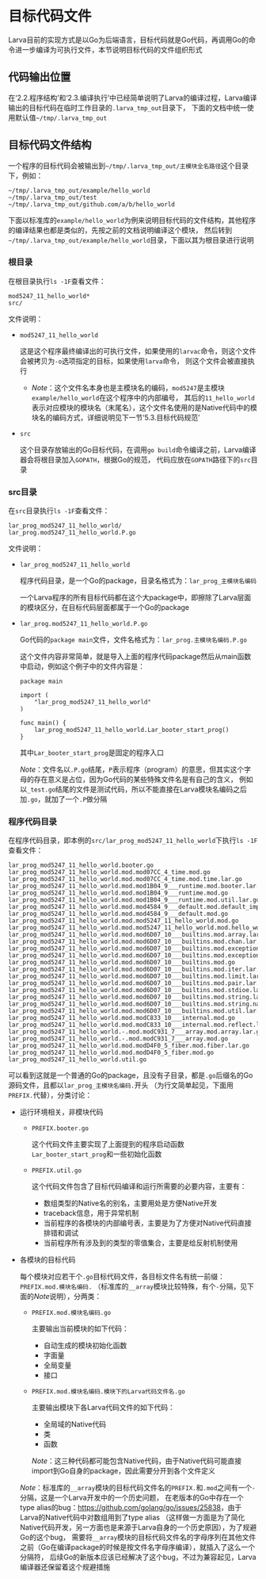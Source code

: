 # **目标代码文件**

Larva目前的实现方式是以Go为后端语言，目标代码就是Go代码，再调用Go的命令进一步编译为可执行文件，本节说明目标代码的文件组织形式

## **代码输出位置**

在‘2.2.程序结构’和‘2.3.编译执行’中已经简单说明了Larva的编译过程，Larva编译输出的目标代码在临时工作目录的`.larva_tmp_out`目录下，
下面的文档中统一使用默认值`~/tmp/.larva_tmp_out`

## **目标代码文件结构**

一个程序的目标代码会被输出到`~/tmp/.larva_tmp_out/主模块全名路径`这个目录下，例如：
```
~/tmp/.larva_tmp_out/example/hello_world
~/tmp/.larva_tmp_out/test
~/tmp/.larva_tmp_out/github.com/a/b/hello_world
```

下面以标准库的`example/hello_world`为例来说明目标代码的文件结构，其他程序的编译结果也都是类似的，先按之前的文档说明编译这个模块，
然后转到`~/tmp/.larva_tmp_out/example/hello_world`目录，下面以其为根目录进行说明

### **根目录**

在根目录执行`ls -1F`查看文件：
```
mod5247_11_hello_world*
src/
```
文件说明：
* `mod5247_11_hello_world`

    这是这个程序最终编译出的可执行文件，如果使用的`larvac`命令，则这个文件会被拷贝为`-o`选项指定的目标，如果使用`larva`命令，
    则这个文件会被直接执行

    * *Note*：这个文件名本身也是主模块名的编码，`mod5247`是主模块`example/hello_world`在这个程序中的内部编号，
    其后的`11_hello_world`表示对应模块的模块名（末尾名），这个文件名使用的是Native代码中的模块名的编码方式，详细说明见下一节‘5.3.目标代码规范’

* `src`

    这个目录存放输出的Go目标代码，在调用`go build`命令编译之前，Larva编译器会将根目录加入`GOPATH`，根据Go的规范，
    代码应放在`GOPATH`路径下的`src`目录

### **src目录**

在`src`目录执行`ls -1F`查看文件：
```
lar_prog_mod5247_11_hello_world/
lar_prog.mod5247_11_hello_world.P.go
```
文件说明：
* `lar_prog_mod5247_11_hello_world`

    程序代码目录，是一个Go的package，目录名格式为：`lar_prog_主模块名编码`

    一个Larva程序的所有目标代码都在这个大package中，即擦除了Larva层面的模块区分，在目标代码层面都属于一个Go的package

* `lar_prog.mod5247_11_hello_world.P.go`

    Go代码的`package main`文件，文件名格式为：`lar_prog.主模块名编码.P.go`

    这个文件内容非常简单，就是导入上面的程序代码package然后从main函数中启动，例如这个例子中的文件内容是：
    ```
    package main

    import (
        "lar_prog_mod5247_11_hello_world"
    )

    func main() {
        lar_prog_mod5247_11_hello_world.Lar_booter_start_prog()
    }
    ```
    其中`Lar_booter_start_prog`是固定的程序入口

    *Note*：文件名以`.P.go`结尾，`P`表示程序（program）的意思，但其实这个字母的存在意义是占位，因为Go代码的某些特殊文件名是有自己的含义，
    例如以`_test.go`结尾的文件是测试代码，所以不能直接在Larva模块名编码之后加`.go`，就加了一个`.P`做分隔

### **程序代码目录**

在程序代码目录，即本例的`src/lar_prog_mod5247_11_hello_world`下执行`ls -1F`查看文件：
```
lar_prog_mod5247_11_hello_world.booter.go
lar_prog_mod5247_11_hello_world.mod.mod07CC_4_time.mod.go
lar_prog_mod5247_11_hello_world.mod.mod07CC_4_time.mod.time.lar.go
lar_prog_mod5247_11_hello_world.mod.mod1B04_9___runtime.mod.booter.lar.go
lar_prog_mod5247_11_hello_world.mod.mod1B04_9___runtime.mod.go
lar_prog_mod5247_11_hello_world.mod.mod1B04_9___runtime.mod.util.lar.go
lar_prog_mod5247_11_hello_world.mod.mod4584_9___default.mod.default_import.lar.go
lar_prog_mod5247_11_hello_world.mod.mod4584_9___default.mod.go
lar_prog_mod5247_11_hello_world.mod.mod5247_11_hello_world.mod.go
lar_prog_mod5247_11_hello_world.mod.mod5247_11_hello_world.mod.hello_world.lar.go
lar_prog_mod5247_11_hello_world.mod.mod6D07_10___builtins.mod.array.lar.go
lar_prog_mod5247_11_hello_world.mod.mod6D07_10___builtins.mod.chan.lar.go
lar_prog_mod5247_11_hello_world.mod.mod6D07_10___builtins.mod.exception.lar.go
lar_prog_mod5247_11_hello_world.mod.mod6D07_10___builtins.mod.exception.native.lar.go
lar_prog_mod5247_11_hello_world.mod.mod6D07_10___builtins.mod.go
lar_prog_mod5247_11_hello_world.mod.mod6D07_10___builtins.mod.iter.lar.go
lar_prog_mod5247_11_hello_world.mod.mod6D07_10___builtins.mod.limit.lar.go
lar_prog_mod5247_11_hello_world.mod.mod6D07_10___builtins.mod.pair.lar.go
lar_prog_mod5247_11_hello_world.mod.mod6D07_10___builtins.mod.stdioe.lar.go
lar_prog_mod5247_11_hello_world.mod.mod6D07_10___builtins.mod.string.lar.go
lar_prog_mod5247_11_hello_world.mod.mod6D07_10___builtins.mod.string.native.lar.go
lar_prog_mod5247_11_hello_world.mod.mod6D07_10___builtins.mod.util.lar.go
lar_prog_mod5247_11_hello_world.mod.modC833_10___internal.mod.go
lar_prog_mod5247_11_hello_world.mod.modC833_10___internal.mod.reflect.lar.go
lar_prog_mod5247_11_hello_world.-.mod.modC931_7___array.mod.array.lar.go
lar_prog_mod5247_11_hello_world.-.mod.modC931_7___array.mod.go
lar_prog_mod5247_11_hello_world.mod.modD4F0_5_fiber.mod.fiber.lar.go
lar_prog_mod5247_11_hello_world.mod.modD4F0_5_fiber.mod.go
lar_prog_mod5247_11_hello_world.util.go
```
可以看到这就是一个普通的Go的package，且没有子目录，都是`.go`后缀名的Go源码文件，且都以`lar_prog_主模块名编码.`开头
（为行文简单起见，下面用`PREFIX.`代替），分类讨论：

* 运行环境相关，非模块代码

    * `PREFIX.booter.go`

        这个代码文件主要实现了上面提到的程序启动函数`Lar_booter_start_prog`和一些初始化函数

    * `PREFIX.util.go`

        这个代码文件包含了目标代码编译和运行所需要的必要内容，主要有：
        * 数组类型的Native名的别名，主要用处是方便Native开发
        * traceback信息，用于异常机制
        * 当前程序的各模块的内部编号表，主要是为了方便对Native代码直接排错和调试
        * 当前程序所有涉及到的类型的零值集合，主要是给反射机制使用

* 各模块的目标代码

    每个模块对应若干个`.go`目标代码文件，各目标文件名有统一前缀：`PREFIX.mod.模块名编码.`
    （标准库的`__array`模块比较特殊，有个`-`分隔，见下面的*Note*说明），分两类：
    * `PREFIX.mod.模块名编码.go`
    
        主要输出当前模块的如下代码：

        * 自动生成的模块初始化函数
        * 字面量
        * 全局变量
        * 接口

    * `PREFIX.mod.模块名编码.模块下的Larva代码文件名.go`

        主要输出模块下各Larva代码文件的如下代码：

        * 全局域的Native代码
        * 类
        * 函数

        *Note*：这三种代码都可能包含Native代码，由于Native代码可能直接import到Go自身的package，因此需要分开到各个文件定义

    *Note*：标准库的`__array`模块的目标代码文件名的`PREFIX.`和`.mod`之间有一个`-`分隔，这是一个Larva开发中的一个历史问题，
    在老版本的Go中存在一个type alias的bug：<https://github.com/golang/go/issues/25838>，由于Larva的Native代码中对数组用到了type alias
    （这样做一方面是为了简化Native代码开发，另一方面也是来源于Larva自身的一个历史原因），为了规避Go的这个bug，
    需要将`__array`模块的目标代码文件名的字母序列在其他文件之前（Go在编译package的时候是按文件名字母序编译），就插入了这么一个分隔符，
    后续Go的新版本应该已经解决了这个bug，不过为兼容起见，Larva编译器还保留着这个规避措施
